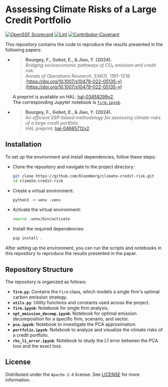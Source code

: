 # Assessing Climate Risks of a Large Credit Portfolio

[![OpenSSF Scorecard](https://api.scorecard.dev/projects/github.com/bloomberg/climate-credit-risk/badge)](https://scorecard.dev/viewer/?uri=github.com/bloomberg/climate-credit-risk)
[![Lint](https://github.com/bloomberg/climate-credit-risk/actions/workflows/lint.yml/badge.svg?branch=main)](https://github.com/marketplace/actions/super-linter)
[![Contributor-Covenant](https://img.shields.io/badge/Contributor%20Covenant-2.1-fbab2c.svg)](CODE_OF_CONDUCT.md)

This repository contains the code to reproduce the results presented in the following papers:

- > **Bourgey, F., Gobet, E., & Jiao, Y. (2024).**  
  *Bridging socioeconomic pathways of CO₂ emission and credit risk.*  
  *Annals of Operations Research*, 336(1), 1197–1218.  
  [https://doi.org/10.1007/s10479-022-05135-y](https://doi.org/10.1007/s10479-022-05135-y)

  A preprint is available on HAL: [hal-03458299v2](https://hal.science/hal-03458299v2).  
  The corresponding Jupyter notebook is [`firm.ipynb`](./firm.ipynb).

- > **Bourgey, F., Gobet, E., & Jiao, Y. (2024).**  
  *An efficient SSP-based methodology for assessing climate risks of a large credit portfolio.*  
  HAL preprint: [hal-04665712v2](https://hal.science/hal-04665712v2)

## Installation

To set up the environment and install dependencies, follow these steps:

- Clone the repository and navigate to the project directory:

  ```bash
  git clone https://github.com/bloomberg/climate-credit-risk.git
  cd climate-credit-risk
  ```

- Create a virtual environment:

  ```bash
  python3 -m venv .venv
  ```

- Activate the virtual environment:

  ```bash
  source .venv/bin/activate
  ```

- Install the required dependencies:

  ```bash
  pip install .
  ```

After setting up the environment, you can run the scripts and notebooks in this
repository to reproduce the results presented in the paper.

## Repository Structure

The repository is organized as follows:

- **`firm.py`**: Contains the `Firm` class, which models a single firm's
  optimal carbon emission strategy.
- **`utils.py`**: Utility functions and constants used across the project.
- **`firm.ipynb`**: Notebook for single firm analysis.
- **`opt_emission_decomp.ipynb`**: Notebook for optimal emission decomposition
  for a specific firm, scenario, and sector.
- **`pca.ipynb`**: Notebook to investigate the PCA approximation.
- **`portfolio.ipynb`**: Notebook to analyze and visualize the climate risks
  of a credit portfolio.
- **`rhs_l1_error.ipynb`**: Notebook to study the L1 error between the PCA
  loss and the exact loss.

## License

Distributed under the `Apache-2.0` license. See [LICENSE](LICENSE) for more
information.
